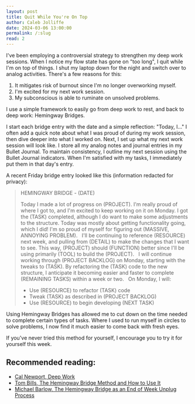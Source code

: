 ```yaml
---
layout: post
title: Quit While You're On Top
author: Caleb Jolliffe
date: 2024-03-06 13:00:00
permalink: /:slug
read: 2
---
```


I've been employing a controversial strategy to strengthen my deep work sessions. When I notice my flow state has gone on "too long", I quit while I'm on top of things. I shut my laptop down for the night and switch over to analog activities. There's a few reasons for this:

1. It mitigates risk of burnout since I'm no longer overworking myself.
2. I'm excited for my next work session.
3. My subconscious is able to ruminate on unsolved problems.

I use a simple framework to easily go from deep work to rest, and back to deep work: Hemingway Bridges.

I start each bridge entry with the date and a simple reflection: "Today, I..." I often add a quick note about what I was proud of during my work session, then dive deeper into what I worked on. Next, I set up what my next work session will look like. I store all my analog notes and journal entries in my Bullet Journal. To maintain consistency, I outline my next session using the Bullet Journal indicators. When I'm satisfied with my tasks, I immediately put them in that day's entry.

A recent Friday bridge entry looked like this (information redacted for privacy):

> HEMINGWAY BRIDGE - (DATE)
> 
> Today I made a lot of progress on (PROJECT). I'm really proud of where I got to, and I'm excited to keep working on it on Monday. I got the (TASK) completed, although I do want to make some adjustments to the structure. Today was mostly about getting functionality going, which I did! I'm so proud of myself for figuring out (MASSIVE, ANNOYING PROBLEM).
> 
> I'll be continuing to reference (RESOURCE) next week, and pulling from (DETAIL) to make the changes that I want to see. This way, (PROJECT) should (FUNCTION) better since I'll be using primarily (TOOL) to build the (PROJECT).
> 
> I will continue working through (PROJECT BACKLOG) on Monday, starting with the tweaks to (TASK). By refactoring the (TASK) code to the new structure, I anticipate it becoming easier and faster to complete (REMAINING TASKS) within a week or two.
> 
> On Monday, I will:
> - Use (RESOURCE) to refactor (TASK) code
> - Tweak (TASK) as described in (PROJECT BACKLOG)
> - Use (RESOURCE) to begin developing (NEXT TASK)

Using Hemingway Bridges has allowed me to cut down on the time needed to complete certain types of tasks. Where I used to run myself in circles to solve problems, I now find it much easier to come back with fresh eyes.

If you've never tried this method for yourself, I encourage you to try it for yourself this week.

## Recommended reading:
- [Cal Newport, Deep Work](https://a.co/d/8T8nyEp)
- [Tom Bills, The Hemingway Bridge Method and How to Use It](https://theartoflutherie.com/hemingway-bridge-method/)
- [Michael Barlow, The Hemingway Bridge as an End of Week Unplug Process](https://www.barlows.blog/my-end-of-week-review-process/)